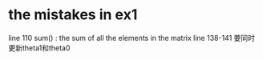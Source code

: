# the mistakes in ex1
line 110          sum() : the sum of all the elements in the matrix 
line 138-141      要同时更新theta1和theta0
